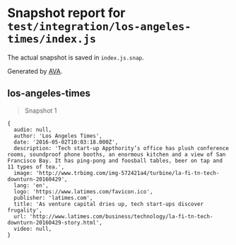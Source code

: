 # Snapshot report for `test/integration/los-angeles-times/index.js`

The actual snapshot is saved in `index.js.snap`.

Generated by [AVA](https://avajs.dev).

## los-angeles-times

> Snapshot 1

    {
      audio: null,
      author: 'Los Angeles Times',
      date: '2016-05-02T10:03:18.000Z',
      description: 'Tech start-up Appthority’s office has plush conference rooms, soundproof phone booths, an enormous kitchen and a view of San Francisco Bay. It has ping-pong and foosball tables, beer on tap and 11 types of tea.',
      image: 'http://www.trbimg.com/img-572421a4/turbine/la-fi-tn-tech-downturn-20160429',
      lang: 'en',
      logo: 'https://www.latimes.com/favicon.ico',
      publisher: 'latimes.com',
      title: 'As venture capital dries up, tech start-ups discover frugality',
      url: 'http://www.latimes.com/business/technology/la-fi-tn-tech-downturn-20160429-story.html',
      video: null,
    }
